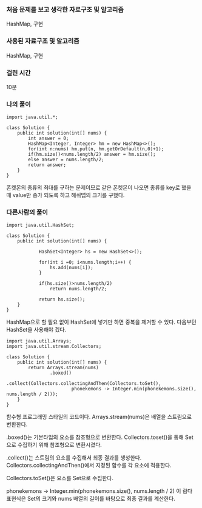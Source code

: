 ### 처음 문제를 보고 생각한 자료구조 및 알고리즘

HashMap, 구현

### 사용된 자료구조 및 알고리즘

HashMap, 구현

### 걸린 시간

10분

### 나의 풀이

```
import java.util.*;

class Solution {
    public int solution(int[] nums) {
        int answer = 0;
        HashMap<Integer, Integer> hm = new HashMap<>();
        for(int n:nums) hm.put(n, hm.getOrDefault(n,0)+1);
        if(hm.size()<nums.length/2) answer = hm.size();
        else answer = nums.length/2;
        return answer;
    }
}
```

폰켓몬의 종류의 최대를 구하는 문제이므로 같은 폰켓몬이 나오면 종류를 key로 했을 때 value만 증가 되도록 하고 해쉬맵의 크기를 구했다.

### 다른사람의 풀이

```
import java.util.HashSet;

class Solution {
    public int solution(int[] nums) {

            HashSet<Integer> hs = new HashSet<>();

            for(int i =0; i<nums.length;i++) {
                hs.add(nums[i]);
            }

            if(hs.size()>nums.length/2)
                return nums.length/2;

            return hs.size();
    }
}
```

HashMap으로 할 필요 없이 HashSet에 넣기만 하면 중복을 제거할 수 있다. 다음부턴 HashSet을 사용해야 겠다.

```
import java.util.Arrays;
import java.util.stream.Collectors;

class Solution {
    public int solution(int[] nums) {
        return Arrays.stream(nums)
                .boxed()
                .collect(Collectors.collectingAndThen(Collectors.toSet(),
                        phonekemons -> Integer.min(phonekemons.size(), nums.length / 2)));
    }
}
```

함수형 프로그래밍 스타일의 코드이다. Arrays.stream(nums)은 배열을 스트림으로 변환한다.

.boxed()는 기본타입의 요소를 참조형으로 변환한다. Collectors.toset()을 통해 Set으로 수집하기 위해 참조형으로 변환시켰다.

.collect()는 스트림의 요소를 수집해서 최종 결과를 생성한다. Collectors.collectingAndThen()에서 지정된 함수를 각 요소에 적용한다.

Collectors.toSet()은 요소를 Set으로 수집한다.

phonekemons -> Integer.min(phonekemons.size(), nums.length / 2) 이 람다 표현식은 Set의 크기와 nums 배열의 길이를 바탕으로 최종 결과를 계산한다.